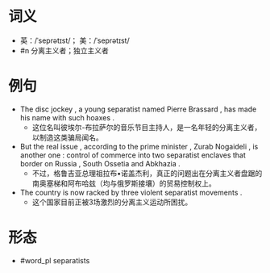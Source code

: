 # 词义
- 英：/ˈseprətɪst/； 美：/ˈseprətɪst/
- #n 分离主义者；独立主义者
# 例句
- The disc jockey , a young separatist named Pierre Brassard , has made his name with such hoaxes .
	- 这位名叫彼埃尔-布拉萨尔的音乐节目主持人，是一名年轻的分离主义者，以制造这类骗局闻名。
- But the real issue , according to the prime minister , Zurab Nogaideli , is another one : control of commerce into two separatist enclaves that border on Russia , South Ossetia and Abkhazia .
	- 不过，格鲁吉亚总理祖拉布•诺盖杰利，真正的问题出在分离主义者盘踞的南奥塞梯和阿布哈兹（均与俄罗斯接壤）的贸易控制权上。
- The country is now racked by three violent separatist movements .
	- 这个国家目前正被3场激烈的分离主义运动所困扰。
# 形态
- #word_pl separatists
